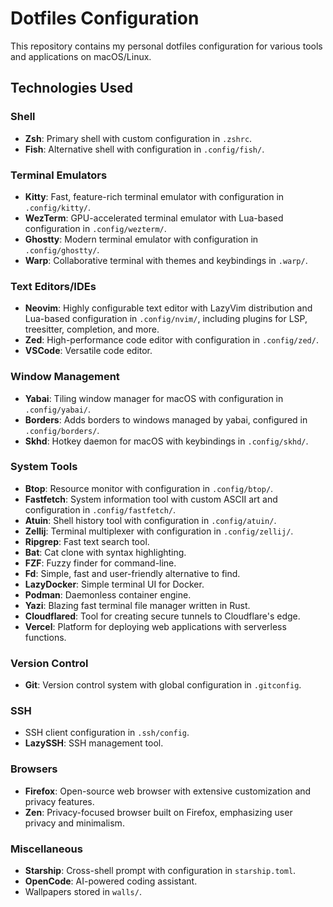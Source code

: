 # Dotfiles Configuration

This repository contains my personal dotfiles configuration for various tools and applications on macOS/Linux.

## Technologies Used

### Shell

- **Zsh**: Primary shell with custom configuration in `.zshrc`.
- **Fish**: Alternative shell with configuration in `.config/fish/`.

### Terminal Emulators

- **Kitty**: Fast, feature-rich terminal emulator with configuration in `.config/kitty/`.
- **WezTerm**: GPU-accelerated terminal emulator with Lua-based configuration in `.config/wezterm/`.
- **Ghostty**: Modern terminal emulator with configuration in `.config/ghostty/`.
- **Warp**: Collaborative terminal with themes and keybindings in `.warp/`.

### Text Editors/IDEs

- **Neovim**: Highly configurable text editor with LazyVim distribution and Lua-based configuration in `.config/nvim/`, including plugins for LSP, treesitter, completion, and more.
- **Zed**: High-performance code editor with configuration in `.config/zed/`.
- **VSCode**: Versatile code editor.

### Window Management

- **Yabai**: Tiling window manager for macOS with configuration in `.config/yabai/`.
- **Borders**: Adds borders to windows managed by yabai, configured in `.config/borders/`.
- **Skhd**: Hotkey daemon for macOS with keybindings in `.config/skhd/`.

### System Tools

- **Btop**: Resource monitor with configuration in `.config/btop/`.
- **Fastfetch**: System information tool with custom ASCII art and configuration in `.config/fastfetch/`.
- **Atuin**: Shell history tool with configuration in `.config/atuin/`.
- **Zellij**: Terminal multiplexer with configuration in `.config/zellij/`.
- **Ripgrep**: Fast text search tool.
- **Bat**: Cat clone with syntax highlighting.
- **FZF**: Fuzzy finder for command-line.
- **Fd**: Simple, fast and user-friendly alternative to find.
- **LazyDocker**: Simple terminal UI for Docker.
- **Podman**: Daemonless container engine.
- **Yazi**: Blazing fast terminal file manager written in Rust.
- **Cloudflared**: Tool for creating secure tunnels to Cloudflare's edge.
- **Vercel**: Platform for deploying web applications with serverless functions.

### Version Control

- **Git**: Version control system with global configuration in `.gitconfig`.

### SSH

- SSH client configuration in `.ssh/config`.
- **LazySSH**: SSH management tool.

### Browsers

- **Firefox**: Open-source web browser with extensive customization and privacy features.
- **Zen**: Privacy-focused browser built on Firefox, emphasizing user privacy and minimalism.

### Miscellaneous

- **Starship**: Cross-shell prompt with configuration in `starship.toml`.
- **OpenCode**: AI-powered coding assistant.
- Wallpapers stored in `walls/`.
